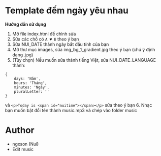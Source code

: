 # Template đếm ngày yêu nhau

**Hướng dẫn sử dụng**

1. Mở file index.html để chỉnh sửa
2. Sửa các chỗ có `A ♥ B` theo ý bạn
3. Sửa NUI_DATE thành ngày bắt đầu tính của bạn
4. Mở thư mục images, sửa img_bg_1_gradient.jpg theo ý bạn (chú ý định dạng .jpg)
5. (Tùy chọn) Nếu muốn sửa thành tiếng Việt, sửa NUI_DATE_LANGUAGE thành:
```
{
	days: 'Năm',
	hours: 'Tháng',
	minutes: 'Ngày',
	pluralLetter: ''
}
```

và `<p>Today is <span id="nuitime"></span></p>` sửa theo ý bạn
6. Nhạc bạn muốn bật đổi tên thành music.mp3 và chép vào folder music

# Author

- ngxson (Nui)
- Edit music